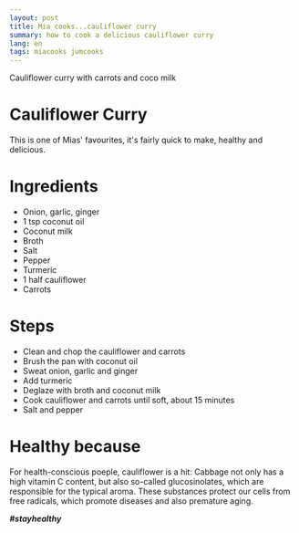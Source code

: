 ```yaml
---
layout: post
title: Mia cooks...cauliflower curry
summary: how to cook a delicious cauliflower curry
lang: en
tags: miacooks jumcooks
---
```


<div class="message">
Cauliflower curry with carrots and coco milk
</div>

# Cauliflower Curry
This is one of Mias' favourites, it's fairly quick to make, healthy and delicious.

# Ingredients
- Onion, garlic, ginger
- 1 tsp coconut oil
- Coconut milk
- Broth
- Salt
- Pepper
- Turmeric
- 1 half cauliflower
- Carrots

# Steps
- Clean and chop the cauliflower and carrots
- Brush the pan with coconut oil
- Sweat onion, garlic and ginger
- Add turmeric
- Deglaze with broth and coconut milk
- Cook cauliflower and carrots until soft, about 15 minutes
- Salt and pepper

# Healthy because
For health-conscious poeple, cauliflower is a hit:
Cabbage not only has a high vitamin C content, but also so-called glucosinolates, which are responsible for the typical aroma.
These substances protect our cells from free radicals, which promote diseases and also premature aging.

**_#stayhealthy_**
